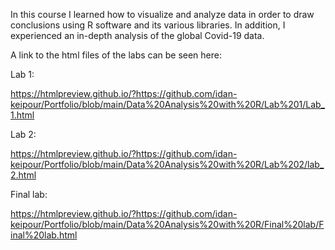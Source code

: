 In this course I learned how to visualize and analyze data in order to draw conclusions using R software and its various libraries.
In addition, I experienced an in-depth analysis of the global Covid-19  data.

A link to the html files of the labs can be seen here:


Lab 1:

https://htmlpreview.github.io/?https://github.com/idan-keipour/Portfolio/blob/main/Data%20Analysis%20with%20R/Lab%201/Lab_1.html

Lab 2:

https://htmlpreview.github.io/?https://github.com/idan-keipour/Portfolio/blob/main/Data%20Analysis%20with%20R/Lab%202/lab_2.html

Final lab:

https://htmlpreview.github.io/?https://github.com/idan-keipour/Portfolio/blob/main/Data%20Analysis%20with%20R/Final%20lab/Final%20lab.html
